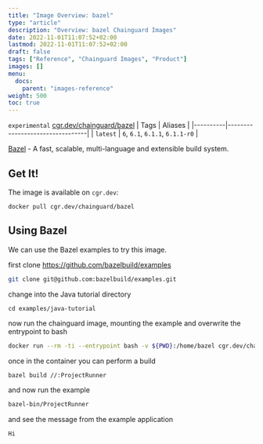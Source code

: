 ```yaml
---
title: "Image Overview: bazel"
type: "article"
description: "Overview: bazel Chainguard Images"
date: 2022-11-01T11:07:52+02:00
lastmod: 2022-11-01T11:07:52+02:00
draft: false
tags: ["Reference", "Chainguard Images", "Product"]
images: []
menu:
  docs:
    parent: "images-reference"
weight: 500
toc: true
---
```


`experimental` [cgr.dev/chainguard/bazel](https://github.com/chainguard-images/images/tree/main/images/bazel)
| Tags     | Aliases                         |
|----------|---------------------------------|
| `latest` | `6`, `6.1`, `6.1.1`, `6.1.1-r0` |



[Bazel](https://github.com/bazelbuild/bazel) - A fast, scalable, multi-language and extensible build system.

## Get It!

The image is available on `cgr.dev`:

```
docker pull cgr.dev/chainguard/bazel
```

## Using Bazel

We can use the Bazel examples to try this image.

first clone https://github.com/bazelbuild/examples

```sh
git clone git@github.com:bazelbuild/examples.git
```

change into the Java tutorial directory

```
cd examples/java-tutorial
```

now run the chainguard image, mounting the example and overwrite the entrypoint to bash

```sh
docker run --rm -ti --entrypoint bash -v ${PWD}:/home/bazel cgr.dev/chainguard/bazel
```

once in the container you can perform a build

```sh
bazel build //:ProjectRunner
```

and now run the example

```sh
bazel-bin/ProjectRunner
```

and see the message from the example application

```sh
Hi
```

